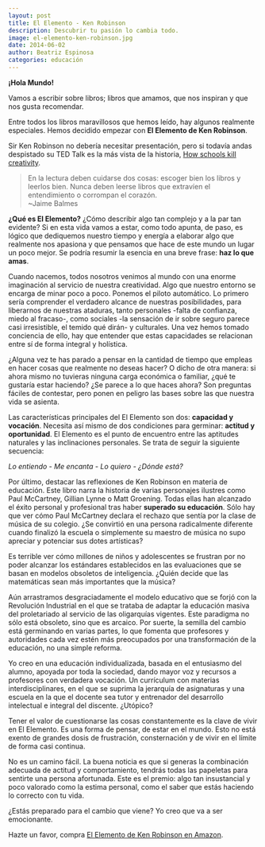 ```yaml
---
layout: post
title: El Elemento - Ken Robinson
description: Descubrir tu pasión lo cambia todo.
image: el-elemento-ken-robinson.jpg
date: 2014-06-02
author: Beatriz Espinosa
categories: educación
---
```


**¡Hola Mundo!**

Vamos a escribir sobre libros; libros que amamos, que nos inspiran y que nos
gusta recomendar.

Entre todos los libros maravillosos que hemos leído, hay algunos realmente
especiales. Hemos decidido empezar con **El Elemento de Ken Robinson**.

Sir Ken Robinson no debería necesitar presentación, pero si todavía andas
despistado su TED Talk es la más vista de la historia, [How schools kill
creativity][1].

> En la lectura deben cuidarse dos cosas: escoger bien los libros y leerlos
bien. Nunca deben leerse libros que extravíen el entendimiento o corrompan el
corazón.  
~Jaime Balmes

**¿Qué es El Elemento?** ¿Cómo describir algo tan complejo y a la par tan
evidente? Si en esta vida vamos a estar, como todo apunta, de paso, es lógico
que dediquemos nuestro tiempo y energía a elaborar algo que realmente nos
apasiona y que pensamos que hace de este mundo un lugar un poco mejor. Se podría
resumir la esencia en una breve frase: **haz lo que amas**.

Cuando nacemos, todos nosotros venimos al mundo con una enorme imaginación al
servicio de nuestra creatividad. Algo que nuestro entorno se encarga de minar
poco a poco. Ponemos el piloto automático. Lo primero sería comprender el
verdadero alcance de nuestras posibilidades, para liberarnos de nuestras
ataduras, tanto personales -falta de confianza, miedo al fracaso-, como sociales
-la sensación de ir sobre seguro parece casi irresistible, el temido qué dirán-
y culturales. Una vez hemos tomado conciencia de ello, hay que entender que
estas capacidades se relacionan entre sí de forma integral y holística.

¿Alguna vez te has parado a pensar en la cantidad de tiempo que empleas en hacer
cosas que realmente no deseas hacer? O dicho de otra manera: si ahora mismo no
tuvieras ninguna carga económica o familiar, ¿qué te gustaría estar haciendo?
¿Se parece a lo que haces ahora? Son preguntas fáciles de contestar, pero ponen
en peligro las bases sobre las que nuestra vida se asienta.

Las características principales del El Elemento son dos: **capacidad y
vocación**. Necesita así mismo de dos condiciones para germinar: **actitud y
oportunidad**. El Elemento es el punto de encuentro entre las aptitudes
naturales y las inclinaciones personales. Se trata de seguir la siguiente
secuencia:

*Lo entiendo - Me encanta - Lo quiero - ¿Dónde está?*

Por último, destacar las reflexiones de Ken Robinson en materia de educación.
Este libro narra la historia de varias personajes ilustres como Paul McCartney,
Gillian Lynne o Matt Groening. Todas ellas han alcanzado el éxito personal y
profesional tras haber **superado su educación**. Sólo hay que ver cómo Paul
McCartney declara el rechazo que sentía por la clase de música de su colegio.
¿Se convirtió en una persona radicalmente diferente cuando finalizó la escuela o
simplemente su maestro de música no supo apreciar y potenciar sus dotes
artísticas?

Es terrible ver cómo millones de niños y adolescentes se frustran por no poder
alcanzar los estándares establecidos en las evaluaciones que se basan en modelos
obsoletos de inteligencia. ¿Quién decide que las matemáticas sean más
importantes que la música?

Aún arrastramos desgraciadamente el modelo educativo que se forjó con la
Revolución Industrial en el que se trataba de adaptar la educación masiva del
proletariado al servicio de las oligarquías vigentes. Este paradigma no sólo
está obsoleto, sino que es arcaico. Por suerte, la semilla del cambio está
germinando en varias partes, lo que fomenta que profesores y autoridades cada
vez estén más preocupados por una transformación de la educación, no una simple
reforma.

Yo creo en una educación individualizada, basada en el entusiasmo del alumno,
apoyada por toda la sociedad, dando mayor voz y recursos a profesores con
verdadera vocación. Un currículum con materias interdisciplinares, en el que se
suprima la jerarquía de asignaturas y una escuela en la que el docente sea tutor
y entrenador del desarrollo intelectual e integral del discente. ¿Utópico?

Tener el valor de cuestionarse las cosas constantemente es la clave de vivir en
El Elemento. Es una forma de pensar, de estar en el mundo. Esto no está exento
de grandes dosis de frustración, consternación y de vivir en el límite de forma
casi continua.

No es un camino fácil. La buena noticia es que si generas la combinación
adecuada de actitud y comportamiento, tendrás todas las papeletas para sentirte
una persona afortunada. Este es el premio: algo tan insustancial y poco valorado
como la estima personal, como el saber que estás haciendo lo correcto con tu
vida.

¿Estás preparado para el cambio que viene? Yo creo que va a ser emocionante.

Hazte un favor, compra [El Elemento de Ken Robinson en Amazon][2].

[1]: http://www.ted.com/talks/ken_robinson_says_schools_kill_creativity
[2]: http://www.amazon.es/dp/8499083900
